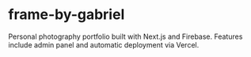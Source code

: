 # frame-by-gabriel
Personal photography portfolio built with Next.js and Firebase. Features include admin panel and automatic deployment via Vercel.
